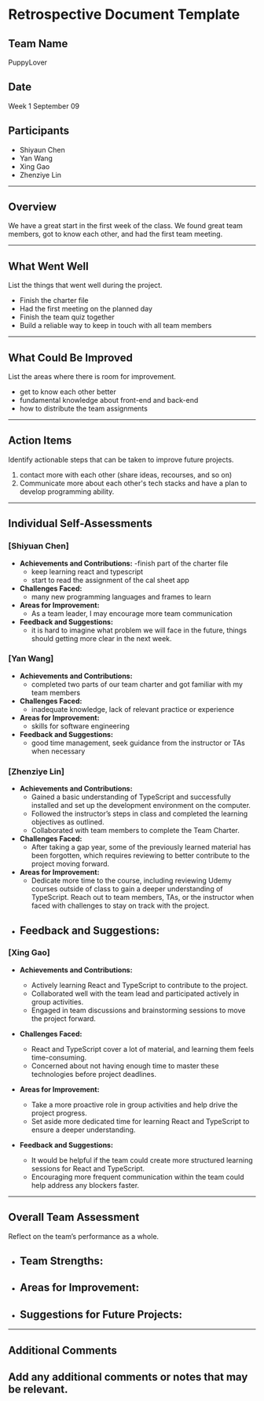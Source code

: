 # Retrospective Document Template

## Team Name
PuppyLover

## Date
Week 1 September 09

## Participants
- Shiyaun Chen
- Yan Wang
- Xing Gao
- Zhenziye Lin

---

## Overview
We have a great start in the first week of the class. We found great team members, got to know each other, and had the first team meeting.

---

## What Went Well
List the things that went well during the project.
- Finish the charter file
- Had the first meeting on the planned day
- Finish the team quiz together
- Build a reliable way to keep in touch with all team members

---

## What Could Be Improved
List the areas where there is room for improvement.
- get to know each other better
- fundamental knowledge about front-end and back-end
- how to distribute the team assignments

---

## Action Items
Identify actionable steps that can be taken to improve future projects.
1. contact more with each other (share ideas, recourses, and so on)
2. Communicate more about each other's tech stacks and have a plan to develop programming ability.

---

## Individual Self-Assessments
### [Shiyuan Chen]
- **Achievements and Contributions:**
  -finish part of the charter file
  - keep learning react and typescript
  - start to read the assignment of the cal sheet app 
- **Challenges Faced:**
  - many new programming languages and frames to learn
- **Areas for Improvement:**
  - As a team leader, I may encourage more team communication
- **Feedback and Suggestions:**
  - it is hard to imagine what problem we will face in the future, things should getting more clear in the next week.

### [Yan Wang]
- **Achievements and Contributions:**
  - completed two parts of our team charter and got familiar with my team members
- **Challenges Faced:**
  - inadequate knowledge, lack of relevant practice or experience
- **Areas for Improvement:**
  - skills for software engineering
- **Feedback and Suggestions:**
  - good time management, seek guidance from the instructor or TAs when necessary

### [Zhenziye Lin]
- **Achievements and Contributions:**
  - Gained a basic understanding of TypeScript and successfully installed and set up the development environment on the computer.
  - Followed the instructor’s steps in class and completed the learning objectives as outlined.
  - Collaborated with team members to complete the Team Charter.
- **Challenges Faced:**
  - After taking a gap year, some of the previously learned material has been forgotten, which requires reviewing to better contribute to the project moving forward.
- **Areas for Improvement:**
  - Dedicate more time to the course, including reviewing Udemy courses outside of class to gain a deeper understanding of TypeScript.
Reach out to team members, TAs, or the instructor when faced with challenges to stay on track with the project.
- **Feedback and Suggestions:**
  -

### [Xing Gao]
- **Achievements and Contributions:**
  - Actively learning React and TypeScript to contribute to the project.
  - Collaborated well with the team lead and participated actively in group activities.
  - Engaged in team discussions and brainstorming sessions to move the project forward.
- **Challenges Faced:**
  - React and TypeScript cover a lot of material, and learning them feels time-consuming.
  - Concerned about not having enough time to master these technologies before project deadlines.
- **Areas for Improvement:**
  - Take a more proactive role in group activities and help drive the project progress.
  - Set aside more dedicated time for learning React and TypeScript to ensure a deeper understanding.

- **Feedback and Suggestions:**
  - It would be helpful if the team could create more structured learning sessions for React and TypeScript.
  - Encouraging more frequent communication within the team could help address any blockers faster.


---

## Overall Team Assessment
Reflect on the team’s performance as a whole.
- **Team Strengths:**
  -
- **Areas for Improvement:**
  -
- **Suggestions for Future Projects:**
  -

---

## Additional Comments
Add any additional comments or notes that may be relevant.
-

